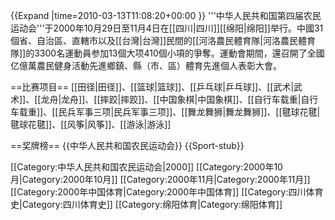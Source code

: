 {{Expand |time=2010-03-13T11:08:20+00:00 }}
'''中华人民共和国第四届农民运动会'''于2000年10月29日至11月4日在[[四川|四川]][[绵阳|绵阳]]举行。中國31個省、自治區、直轄市以及[[台灣|台灣]]民間的[[河洛農民體育隊|河洛農民體育隊]]的3300名運動員参加13個大项410個小項的爭奪。運動會期間，還召開了全國亿億萬農民健身活動先進鄉鎮、縣（市、區）體育先進個人表彰大會。

==比赛项目==
[[田径|田径]]、[[篮球|篮球]]、[[乒乓球|乒乓球]]、[[武术|武术]]、[[龙舟|龙舟]]、[[摔跤|摔跤]]、[[中国象棋|中国象棋]]、[[自行车载重|自行车载重]]、[[民兵军事三项|民兵军事三项]]、[[舞龙舞狮|舞龙舞狮]]、[[毽球花毽|毽球花毽]]、[[风筝|风筝]]、[[游泳|游泳]]
 
==奖牌榜==
{{中华人民共和国农民运动会}}
{{Sport-stub}}

[[Category:中华人民共和国农民运动会|2000]]
[[Category:2000年10月|Category:2000年10月]]
[[Category:2000年11月|Category:2000年11月]]
[[Category:2000年中国体育|Category:2000年中国体育]]
[[Category:四川体育史|Category:四川体育史]]
[[Category:绵阳体育|Category:绵阳体育]]